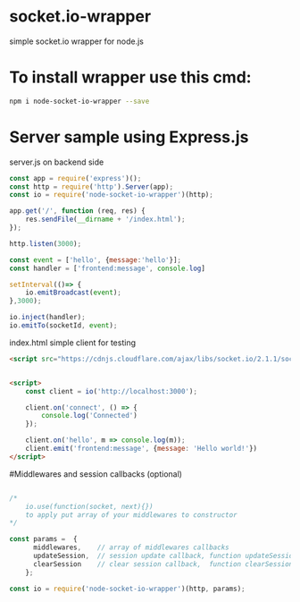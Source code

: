 # socket.io-wrapper
simple socket.io wrapper for node.js

# To install wrapper use this cmd:
```bash
npm i node-socket-io-wrapper --save
```
# Server sample using Express.js

server.js on backend side
```js
const app = require('express')();
const http = require('http').Server(app);
const io = require('node-socket-io-wrapper')(http);

app.get('/', function (req, res) {
    res.sendFile(__dirname + '/index.html');
});

http.listen(3000);

const event = ['hello', {message:'hello'}];
const handler = ['frontend:message', console.log]

setInterval(()=> {
    io.emitBroadcast(event);
},3000);

io.inject(handler);
io.emitTo(socketId, event);

```

index.html simple client for testing

```html
<script src="https://cdnjs.cloudflare.com/ajax/libs/socket.io/2.1.1/socket.io.dev.js"></script>


<script>
    const client = io('http://localhost:3000');

    client.on('connect', () => {
        console.log('Connected')
    });

    client.on('hello', m => console.log(m));
    client.emit('frontend:message', {message: 'Hello world!'})
</script>
```

#Middlewares and session callbacks (optional)

```js

/*
    io.use(function(socket, next){})
    to apply put array of your middlewares to constructor
*/

const params =  {
      middlewares,    // array of middlewares callbacks
      updateSession,  // session update callback, function updateSession (sessionid) {your code}
      clearSession    // clear session callback,  function clearSession (sessionid) {your code} 
    };

const io = require('node-socket-io-wrapper')(http, params);
```
